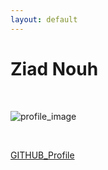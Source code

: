 ```yaml
---
layout: default
---
```


# Ziad Nouh

<br>

![profile_image](https://avatars.githubusercontent.com/u/64560345?s=400&u=788077ad546371ea2ff6d205a36dcf14b6863606&v=4)

<br>

[GITHUB_Profile](https://github.com/ZiadNouh)

